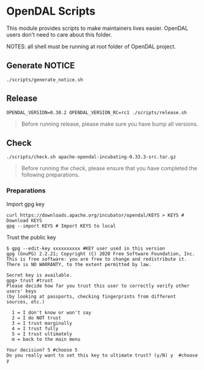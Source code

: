 # OpenDAL Scripts

This module provides scripts to make maintainers lives easier.
OpenDAL users don't need to care about this folder.

NOTES: all shell must be running at root folder of OpenDAL project.

## Generate NOTICE

```shell
./scripts/generate_notice.sh
```

## Release

```shell
OPENDAL_VERSION=0.30.2 OPENDAL_VERSION_RC=rc1 ./scripts/release.sh
```

> Before running release, please make sure you have bump all versions.

## Check

```shell
./scripts/check.sh apache-opendal-incubating-0.33.3-src.tar.gz
```

> Before running the check, please ensure that you have completed the following preparations.

### Preparations

Import gpg key

```shell
curl https://downloads.apache.org/incubator/opendal/KEYS > KEYS # Download KEYS
gpg --import KEYS # Import KEYS to local
```

Trust the public key

```shell
$ gpg --edit-key xxxxxxxxxx #KEY user used in this version
gpg (GnuPG) 2.2.21; Copyright (C) 2020 Free Software Foundation, Inc.
This is free software: you are free to change and redistribute it.
There is NO WARRANTY, to the extent permitted by law.

Secret key is available.
gpg> trust #trust
Please decide how far you trust this user to correctly verify other users' keys
(by looking at passports, checking fingerprints from different sources, etc.)

  1 = I don't know or won't say
  2 = I do NOT trust
  3 = I trust marginally
  4 = I trust fully
  5 = I trust ultimately
  m = back to the main menu

Your decision? 5 #choose 5
Do you really want to set this key to ultimate trust? (y/N) y  #choose y
```
